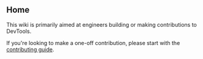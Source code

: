 ## Home

This wiki is primarily aimed at engineers building or making contributions to DevTools.

If you're looking to make a one-off contribution, please start with the [contributing guide](../CONTRIBUTING.md).